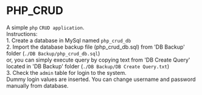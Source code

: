 # PHP_CRUD
A simple `php` `CRUD application`.</br>
Instructions:</br>
    1. Create a database in MySql named `php_crud_db`</br>
    2. Import the database backup file (php_crud_db.sql) from 'DB Backup' folder (`./DB Backup/php_crud_db.sql`)</br>
       or, you can simply execute query by copying text from 'DB Create Query' located in 'DB Backup' folder (`./DB Backup/DB Create Query.txt`)</br>
    3. Check the `admin` table for login to the system.</br>
       Dummy login values are inserted. You can change username and password manually from database.</br>
